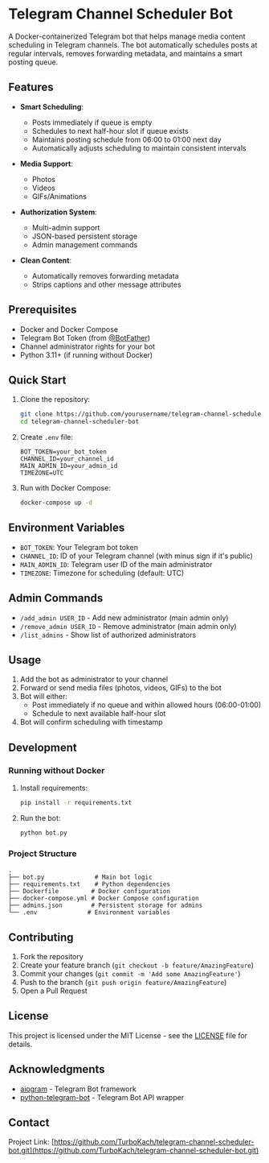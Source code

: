 # Telegram Channel Scheduler Bot

A Docker-containerized Telegram bot that helps manage media content scheduling in Telegram channels. The bot automatically schedules posts at regular intervals, removes forwarding metadata, and maintains a smart posting queue.

## Features

- **Smart Scheduling**: 
  - Posts immediately if queue is empty
  - Schedules to next half-hour slot if queue exists
  - Maintains posting schedule from 06:00 to 01:00 next day
  - Automatically adjusts scheduling to maintain consistent intervals

- **Media Support**:
  - Photos
  - Videos
  - GIFs/Animations

- **Authorization System**:
  - Multi-admin support
  - JSON-based persistent storage
  - Admin management commands

- **Clean Content**:
  - Automatically removes forwarding metadata
  - Strips captions and other message attributes

## Prerequisites

- Docker and Docker Compose
- Telegram Bot Token (from [@BotFather](https://t.me/BotFather))
- Channel administrator rights for your bot
- Python 3.11+ (if running without Docker)

## Quick Start

1. Clone the repository:
   ```bash
   git clone https://github.com/yourusername/telegram-channel-scheduler-bot.git
   cd telegram-channel-scheduler-bot
   ```

2. Create `.env` file:
   ```env
   BOT_TOKEN=your_bot_token
   CHANNEL_ID=your_channel_id
   MAIN_ADMIN_ID=your_admin_id
   TIMEZONE=UTC
   ```

3. Run with Docker Compose:
   ```bash
   docker-compose up -d
   ```

## Environment Variables

- `BOT_TOKEN`: Your Telegram bot token
- `CHANNEL_ID`: ID of your Telegram channel (with minus sign if it's public)
- `MAIN_ADMIN_ID`: Telegram user ID of the main administrator
- `TIMEZONE`: Timezone for scheduling (default: UTC)

## Admin Commands

- `/add_admin USER_ID` - Add new administrator (main admin only)
- `/remove_admin USER_ID` - Remove administrator (main admin only)
- `/list_admins` - Show list of authorized administrators

## Usage

1. Add the bot as administrator to your channel
2. Forward or send media files (photos, videos, GIFs) to the bot
3. Bot will either:
   - Post immediately if no queue and within allowed hours (06:00-01:00)
   - Schedule to next available half-hour slot
4. Bot will confirm scheduling with timestamp

## Development

### Running without Docker

1. Install requirements:
   ```bash
   pip install -r requirements.txt
   ```

2. Run the bot:
   ```bash
   python bot.py
   ```

### Project Structure
```
.
├── bot.py              # Main bot logic
├── requirements.txt    # Python dependencies
├── Dockerfile         # Docker configuration
├── docker-compose.yml # Docker Compose configuration
├── admins.json        # Persistent storage for admins
└── .env              # Environment variables
```

## Contributing

1. Fork the repository
2. Create your feature branch (`git checkout -b feature/AmazingFeature`)
3. Commit your changes (`git commit -m 'Add some AmazingFeature'`)
4. Push to the branch (`git push origin feature/AmazingFeature`)
5. Open a Pull Request

## License

This project is licensed under the MIT License - see the [LICENSE](LICENSE) file for details.

## Acknowledgments

- [aiogram](https://github.com/aiogram/aiogram) - Telegram Bot framework
- [python-telegram-bot](https://python-telegram-bot.org/) - Telegram Bot API wrapper

## Contact

Project Link: [https://github.com/TurboKach/telegram-channel-scheduler-bot.git](https://github.com/TurboKach/telegram-channel-scheduler-bot.git)
